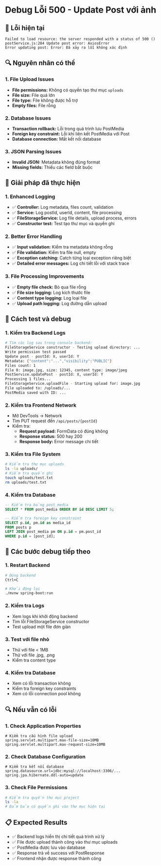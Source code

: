 # Debug Lỗi 500 - Update Post với ảnh

## 🐛 **Lỗi hiện tại**
```
Failed to load resource: the server responded with a status of 500 ()
postService.js:284 Update post error: AxiosError
Error updating post: Error: Đã xảy ra lỗi không xác định
```

## 🔍 **Nguyên nhân có thể**

### **1. File Upload Issues**
- **File permissions:** Không có quyền tạo thư mục `uploads`
- **File size:** File quá lớn
- **File type:** File không được hỗ trợ
- **Empty files:** File rỗng

### **2. Database Issues**
- **Transaction rollback:** Lỗi trong quá trình lưu PostMedia
- **Foreign key constraint:** Lỗi khi liên kết PostMedia với Post
- **Database connection:** Mất kết nối database

### **3. JSON Parsing Issues**
- **Invalid JSON:** Metadata không đúng format
- **Missing fields:** Thiếu các field bắt buộc

## 🔧 **Giải pháp đã thực hiện**

### **1. Enhanced Logging**
- ✅ **Controller:** Log metadata, files count, validation
- ✅ **Service:** Log postId, userId, content, file processing
- ✅ **FileStorageService:** Log file details, upload process, errors
- ✅ **Constructor test:** Test tạo thư mục và quyền ghi

### **2. Better Error Handling**
- ✅ **Input validation:** Kiểm tra metadata không rỗng
- ✅ **File validation:** Kiểm tra file null, empty
- ✅ **Exception catching:** Catch từng loại exception riêng biệt
- ✅ **Detailed error messages:** Log chi tiết lỗi với stack trace

### **3. File Processing Improvements**
- ✅ **Empty file check:** Bỏ qua file rỗng
- ✅ **File size logging:** Log kích thước file
- ✅ **Content type logging:** Log loại file
- ✅ **Upload path logging:** Log đường dẫn upload

## 🧪 **Cách test và debug**

### **1. Kiểm tra Backend Logs**
```bash
# Tìm các log sau trong console backend:
FileStorageService constructor - Testing upload directory: ...
Write permission test passed
Update post - postId: X, userId: Y
Metadata: {"content":"...","visibility":"PUBLIC"}
Files count: 1
File 0: image.jpg, size: 12345, content type: image/jpeg
PostService.updatePost - postId: X, userId: Y
Processing 1 files...
FileStorageService.uploadFile - Starting upload for: image.jpg
File uploaded to: /uploads/...
PostMedia saved with ID: ...
```

### **2. Kiểm tra Frontend Network**
- Mở DevTools → Network
- Tìm PUT request đến `/api/posts/{postId}`
- Kiểm tra:
  - **Request payload:** FormData có đúng không
  - **Response status:** 500 hay 200
  - **Response body:** Error message chi tiết

### **3. Kiểm tra File System**
```bash
# Kiểm tra thư mục uploads
ls -la uploads/
# Kiểm tra quyền ghi
touch uploads/test.txt
rm uploads/test.txt
```

### **4. Kiểm tra Database**
```sql
-- Kiểm tra bảng post_media
SELECT * FROM post_media ORDER BY id DESC LIMIT 5;

-- Kiểm tra foreign key constraint
SELECT p.id, pm.id as media_id 
FROM posts p 
LEFT JOIN post_media pm ON p.id = pm.post_id 
WHERE p.id = [post_id];
```

## 🎯 **Các bước debug tiếp theo**

### **1. Restart Backend**
```bash
# Dừng backend
Ctrl+C

# Khởi động lại
./mvnw spring-boot:run
```

### **2. Kiểm tra Logs**
- Xem logs khi khởi động backend
- Tìm lỗi FileStorageService constructor
- Test upload một file đơn giản

### **3. Test với file nhỏ**
- Thử với file < 1MB
- Thử với file .jpg, .png
- Kiểm tra content type

### **4. Kiểm tra Database**
- Xem có lỗi transaction không
- Kiểm tra foreign key constraints
- Xem có lỗi connection pool không

## 🔍 **Nếu vẫn có lỗi**

### **1. Check Application Properties**
```properties
# Kiểm tra cấu hình file upload
spring.servlet.multipart.max-file-size=10MB
spring.servlet.multipart.max-request-size=10MB
```

### **2. Check Database Configuration**
```properties
# Kiểm tra kết nối database
spring.datasource.url=jdbc:mysql://localhost:3306/...
spring.jpa.hibernate.ddl-auto=update
```

### **3. Check File Permissions**
```bash
# Kiểm tra quyền thư mục project
ls -la
# Đảm bảo có quyền ghi vào thư mục hiện tại
```

## 📋 **Expected Results**
- ✅ Backend logs hiển thị chi tiết quá trình xử lý
- ✅ File được upload thành công vào thư mục uploads
- ✅ PostMedia được lưu vào database
- ✅ Response trả về success với PostResponse
- ✅ Frontend nhận được response thành công

